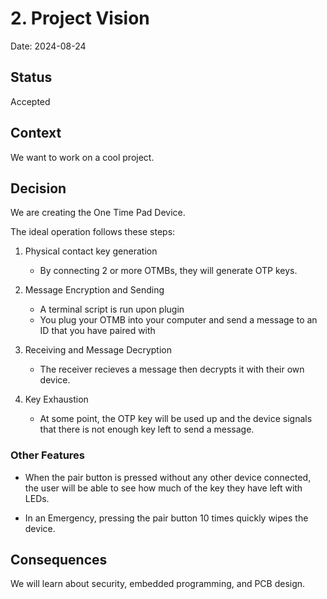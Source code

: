 # 2. Project Vision

Date: 2024-08-24

## Status

Accepted

## Context

We want to work on a cool project.

## Decision

We are creating the One Time Pad Device.

The ideal operation follows these steps:

1. Physical contact key generation

    - By connecting 2 or more OTMBs, they will generate OTP keys.

2. Message Encryption and Sending

    - A terminal script is run upon plugin
    - You plug your OTMB into your computer and send a message to an ID that you have paired with

3. Receiving and Message Decryption

    - The receiver recieves a message then decrypts it with their own device.

4. Key Exhaustion

    - At some point, the OTP key will be used up and the device signals that there is not enough key left to send a message.

### Other Features

- When the pair button is pressed without any other device connected, the user will be able to see how
 much of the key they have left with LEDs.

- In an Emergency, pressing the pair button 10 times quickly wipes the device.

## Consequences

We will learn about security, embedded programming, and PCB design.
